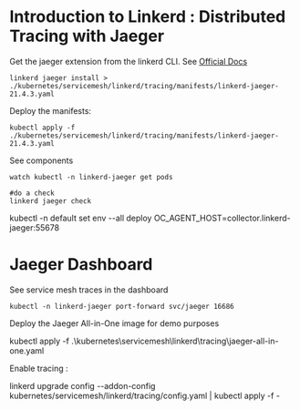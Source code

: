 # Introduction to Linkerd : Distributed Tracing with Jaeger

Get the jaeger extension from the linkerd CLI. See [Official Docs](https://linkerd.io/2.10/tasks/distributed-tracing/)

```
linkerd jaeger install > ./kubernetes/servicemesh/linkerd/tracing/manifests/linkerd-jaeger-21.4.3.yaml
```

Deploy the manifests:

```
kubectl apply -f ./kubernetes/servicemesh/linkerd/tracing/manifests/linkerd-jaeger-21.4.3.yaml
```

See components

```
watch kubectl -n linkerd-jaeger get pods

#do a check
linkerd jaeger check
```


kubectl -n default set env --all deploy OC_AGENT_HOST=collector.linkerd-jaeger:55678

# Jaeger Dashboard

See service mesh traces in the dashboard

```
kubectl -n linkerd-jaeger port-forward svc/jaeger 16686
```

Deploy the Jaeger All-in-One image for demo purposes

 kubectl apply -f .\kubernetes\servicemesh\linkerd\tracing\jaeger-all-in-one.yaml


 Enable tracing :

 linkerd upgrade config --addon-config kubernetes/servicemesh/linkerd/tracing/config.yaml | kubectl apply -f -
